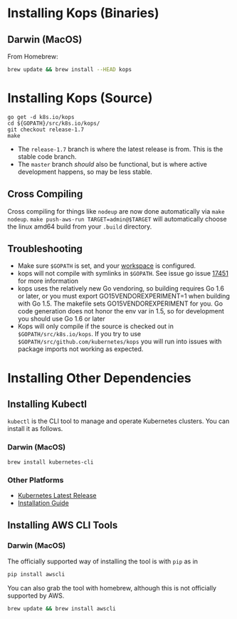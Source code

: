 # Installing Kops (Binaries)

## Darwin (MacOS)

From Homebrew:

```bash
brew update && brew install --HEAD kops
```

# Installing Kops (Source)

```
go get -d k8s.io/kops
cd ${GOPATH}/src/k8s.io/kops/
git checkout release-1.7
make
```

* The `release-1.7` branch is where the latest release is from.  This is the stable code branch.
* The `master` branch  _should_ also be functional, but is where active development happens, so may be less stable.

## Cross Compiling

Cross compiling for things like `nodeup` are now done automatically via `make nodeup`. `make push-aws-run TARGET=admin@$TARGET` will automatically choose the linux amd64 build from your `.build` directory.

## Troubleshooting 

 - Make sure `$GOPATH` is set, and your [workspace](https://golang.org/doc/code.html#Workspaces) is configured.
 - kops will not compile with symlinks in `$GOPATH`. See issue go issue [17451](https://github.com/golang/go/issues/17451) for more information
 - kops uses the relatively new Go vendoring, so building requires Go 1.6 or later, or you must export GO15VENDOREXPERIMENT=1 when building with Go 1.5.  The makefile sets GO15VENDOREXPERIMENT for you.  Go code generation does not honor the env var in 1.5, so for development you should use Go 1.6 or later
 - Kops will only compile if the source is checked out in `$GOPATH/src/k8s.io/kops`. If you try to use `$GOPATH/src/github.com/kubernetes/kops` you will run into issues with package imports not working as expected.

# Installing Other Dependencies

## Installing Kubectl

`kubectl` is the CLI tool to manage and operate Kubernetes clusters.  You can install it as follows.

### Darwin (MacOS)

```
brew install kubernetes-cli
```

### Other Platforms

* [Kubernetes Latest Release](https://github.com/kubernetes/kubernetes/releases/latest)
* [Installation Guide](http://kubernetes.io/docs/user-guide/prereqs/)


## Installing AWS CLI Tools

### Darwin (MacOS)

The officially supported way of installing the tool is with `pip` as in

```bash
pip install awscli
```

You can also grab the tool with homebrew, although this is not officially supported by AWS.

```bash
brew update && brew install awscli
```
